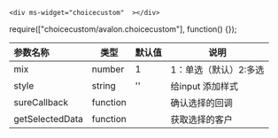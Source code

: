 `<div ms-widget="choicecustom"  ></div>`   

 require(["choicecustom/avalon.choicecustom"], function() {});

| 参数名称  |     类型|  默认值  |说明     |
| :--------  |  ------- | ------| -------- |
|mix      | number| 1 | 1：单选（默认）2:多选 |
|style    | string| '' |  给input 添加样式 |
|sureCallback| function| |确认选择的回调 |
|getSelectedData| function| |获取选择的客户 |
